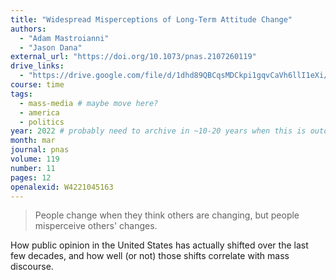 ```yaml
---
title: "Widespread Misperceptions of Long-Term Attitude Change"
authors:
  - "Adam Mastroianni"
  - "Jason Dana"
external_url: "https://doi.org/10.1073/pnas.2107260119"
drive_links:
  - "https://drive.google.com/file/d/1dhd89QBCqsMDCkpi1gqvCaVh6llI1eXi/view?usp=drivesdk"
course: time
tags:
  - mass-media # maybe move here?
  - america
  - politics
year: 2022 # probably need to archive in ~10-20 years when this is outdated
month: mar
journal: pnas
volume: 119
number: 11
pages: 12
openalexid: W4221045163
---
```


> People change when they think others are changing, but people misperceive others' changes.

How public opinion in the United States has actually shifted over the last few decades, and how well (or not) those shifts correlate with mass discourse.
